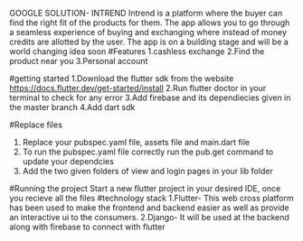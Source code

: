 GOOGLE SOLUTION- INTREND
Intrend is a platform where the buyer can find the right fit of the products for them. The app allows you to go through a seamless experience of buying and exchanging where instead of money credits are allotted by the user. The app is on a building stage and will be a world changing idea soon
#Features
1.cashless exchange
2.Find the product near you
3.Personal account 

#getting started
1.Download the flutter sdk from the website https://docs.flutter.dev/get-started/install
2.Run flutter doctor in your terminal to check for any error 
3.Add firebase and its dependiecies given in the master branch 
4.Add dart sdk 

#Replace files
1. Replace your pubspec.yaml file, assets file and main.dart file
2. To run the pubspec.yaml file correctly run the pub.get command to update your dependcies
3. Add the two given folders of view and login pages in your lib folder

#Running the project
Start a new flutter project in your desired IDE, once you recieve all the files 
#technology stack
1.Flutter- This web cross platform has been used to make the frontend and backend easier as well as provide an interactive ui to the consumers.
2.Django- It will be used at the backend along with firebase to connect with flutter 
